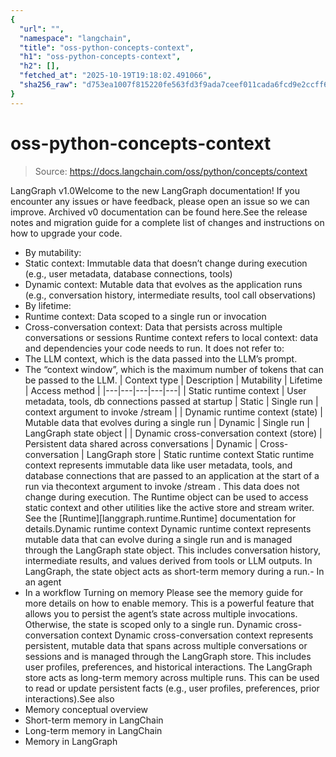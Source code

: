 ```yaml
---
{
  "url": "",
  "namespace": "langchain",
  "title": "oss-python-concepts-context",
  "h1": "oss-python-concepts-context",
  "h2": [],
  "fetched_at": "2025-10-19T19:18:02.491066",
  "sha256_raw": "d753ea1007f815220fe563fd3f9ada7ceef011cada6fcd9e2ccff6b52f505718"
}
---
```


# oss-python-concepts-context

> Source: https://docs.langchain.com/oss/python/concepts/context

LangGraph v1.0Welcome to the new LangGraph documentation! If you encounter any issues or have feedback, please open an issue so we can improve. Archived v0 documentation can be found here.See the release notes and migration guide for a complete list of changes and instructions on how to upgrade your code.
- By mutability:
- Static context: Immutable data that doesn’t change during execution (e.g., user metadata, database connections, tools)
- Dynamic context: Mutable data that evolves as the application runs (e.g., conversation history, intermediate results, tool call observations)
- By lifetime:
- Runtime context: Data scoped to a single run or invocation
- Cross-conversation context: Data that persists across multiple conversations or sessions
Runtime context refers to local context: data and dependencies your code needs to run. It does not refer to:
- The LLM context, which is the data passed into the LLM’s prompt.
- The “context window”, which is the maximum number of tokens that can be passed to the LLM.
| Context type | Description | Mutability | Lifetime | Access method |
|---|---|---|---|---|
| Static runtime context | User metadata, tools, db connections passed at startup | Static | Single run | context argument to invoke /stream |
| Dynamic runtime context (state) | Mutable data that evolves during a single run | Dynamic | Single run | LangGraph state object |
| Dynamic cross-conversation context (store) | Persistent data shared across conversations | Dynamic | Cross-conversation | LangGraph store |
Static runtime context
Static runtime context represents immutable data like user metadata, tools, and database connections that are passed to an application at the start of a run via thecontext
argument to invoke
/stream
. This data does not change during execution.
The
Runtime
object can be used to access static context and other utilities like the active store and stream writer.
See the [Runtime][langgraph.runtime.Runtime] documentation for details.Dynamic runtime context
Dynamic runtime context represents mutable data that can evolve during a single run and is managed through the LangGraph state object. This includes conversation history, intermediate results, and values derived from tools or LLM outputs. In LangGraph, the state object acts as short-term memory during a run.- In an agent
- In a workflow
Turning on memory
Please see the memory guide for more details on how to enable memory. This is a powerful feature that allows you to persist the agent’s state across multiple invocations. Otherwise, the state is scoped only to a single run.
Dynamic cross-conversation context
Dynamic cross-conversation context represents persistent, mutable data that spans across multiple conversations or sessions and is managed through the LangGraph store. This includes user profiles, preferences, and historical interactions. The LangGraph store acts as long-term memory across multiple runs. This can be used to read or update persistent facts (e.g., user profiles, preferences, prior interactions).See also
- Memory conceptual overview
- Short-term memory in LangChain
- Long-term memory in LangChain
- Memory in LangGraph